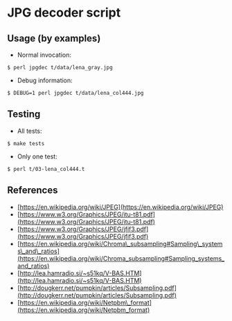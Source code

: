 # JPG decoder script

## Usage (by examples)

* Normal invocation:

```
$ perl jpgdec t/data/lena_gray.jpg
```

* Debug information:

```
$ DEBUG=1 perl jpgdec t/data/lena_col444.jpg
```

## Testing

* All tests:

```
$ make tests
```

* Only one test:

```
$ perl t/03-lena_col444.t
```

## References

* [https://en.wikipedia.org/wiki/JPEG](https://en.wikipedia.org/wiki/JPEG)
* [https://www.w3.org/Graphics/JPEG/itu-t81.pdf](https://www.w3.org/Graphics/JPEG/itu-t81.pdf)
* [https://www.w3.org/Graphics/JPEG/jfif3.pdf](https://www.w3.org/Graphics/JPEG/jfif3.pdf)
* [https://en.wikipedia.org/wiki/Chroma\_subsampling#Sampling\_systems\_and\_ratios](https://en.wikipedia.org/wiki/Chroma_subsampling#Sampling_systems_and_ratios)
* [http://lea.hamradio.si/~s51kq/V-BAS.HTM](http://lea.hamradio.si/~s51kq/V-BAS.HTM)
* [http://dougkerr.net/pumpkin/articles/Subsampling.pdf](http://dougkerr.net/pumpkin/articles/Subsampling.pdf)
* [https://en.wikipedia.org/wiki/Netpbm\_format](https://en.wikipedia.org/wiki/Netpbm_format)
